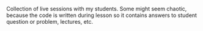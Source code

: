 Collection of live sessions with my students. Some might seem chaotic, because the code is written during lesson so it contains answers to student question or problem, lectures, etc.
